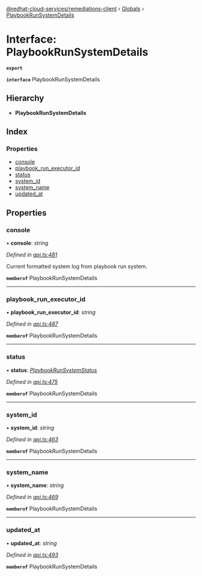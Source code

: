 [@redhat-cloud-services/remediations-client](../README.md) › [Globals](../globals.md) › [PlaybookRunSystemDetails](playbookrunsystemdetails.md)

# Interface: PlaybookRunSystemDetails

**`export`** 

**`interface`** PlaybookRunSystemDetails

## Hierarchy

* **PlaybookRunSystemDetails**

## Index

### Properties

* [console](playbookrunsystemdetails.md#console)
* [playbook_run_executor_id](playbookrunsystemdetails.md#playbook_run_executor_id)
* [status](playbookrunsystemdetails.md#status)
* [system_id](playbookrunsystemdetails.md#system_id)
* [system_name](playbookrunsystemdetails.md#system_name)
* [updated_at](playbookrunsystemdetails.md#updated_at)

## Properties

###  console

• **console**: *string*

*Defined in [api.ts:481](https://github.com/RedHatInsights/javascript-clients/blob/master/packages/remediations/api.ts#L481)*

Current formatted system log from playbook run system.

**`memberof`** PlaybookRunSystemDetails

___

###  playbook_run_executor_id

• **playbook_run_executor_id**: *string*

*Defined in [api.ts:487](https://github.com/RedHatInsights/javascript-clients/blob/master/packages/remediations/api.ts#L487)*

**`memberof`** PlaybookRunSystemDetails

___

###  status

• **status**: *[PlaybookRunSystemStatus](../enums/playbookrunsystemstatus.md)*

*Defined in [api.ts:475](https://github.com/RedHatInsights/javascript-clients/blob/master/packages/remediations/api.ts#L475)*

**`memberof`** PlaybookRunSystemDetails

___

###  system_id

• **system_id**: *string*

*Defined in [api.ts:463](https://github.com/RedHatInsights/javascript-clients/blob/master/packages/remediations/api.ts#L463)*

**`memberof`** PlaybookRunSystemDetails

___

###  system_name

• **system_name**: *string*

*Defined in [api.ts:469](https://github.com/RedHatInsights/javascript-clients/blob/master/packages/remediations/api.ts#L469)*

**`memberof`** PlaybookRunSystemDetails

___

###  updated_at

• **updated_at**: *string*

*Defined in [api.ts:493](https://github.com/RedHatInsights/javascript-clients/blob/master/packages/remediations/api.ts#L493)*

**`memberof`** PlaybookRunSystemDetails
